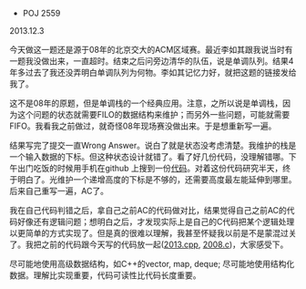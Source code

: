 * POJ 2559

2013.12.3

今天做这一题还是源于08年的北京交大的ACM区域赛。最近李如其跟我说当时有一题我没做出来，一直超时。结束之后问旁边清华的队伍，说是单调队列。结果4年多过去了我还没弄明白单调队列为何物。李如其记忆力好，就把这题的链接发给我了。

这不是08年的原题，但是单调栈的一个经典应用。注意，之所以说是单调栈，因为这个问题的状态就需要FILO的数据结构来维护；而另外一些问题，可能就需要FIFO。我看我之前做过，就奇怪08年现场赛没做出来。于是想重新写一遍。

结果写完了提交一直Wrong Answer。说白了就是状态没考虑清楚。我维护的栈是一个输入数据的下标。但这种状态设计就错了。看了好几份代码，没理解错哪。下午出门吃饭的时候用手机在github 上搜到一份[代码](https://gist.github.com/weidagang/5566372)。对着这份代码研究半天，终于明白了。光维护一个递增高度的下标是不够的，还需要高度最左能延伸到哪里。后来自己重写一遍，AC了。

我在自己代码判错之后，拿自己之前AC的代码做对比，结果觉得自己之前AC的代码好像还有逻辑问题；想明白之后，才发现实际上是自己的C代码把某个逻辑处理以更简单的方式实现了。但是真的很难以理解，我甚至怀疑我以前是不是蒙混过关了。我把之前的代码跟今天写的代码放一起([2013.cpp](https://github.com/liruqi/topcoder/blob/master/POJ/2559/2013.cpp), [2008.c](https://github.com/liruqi/topcoder/blob/master/POJ/2559/2008.c))，大家感受下。

尽可能地使用高级数据结构，如C++的vector, map, deque; 尽可能地使用结构化数据。理解比实现重要，代码可读性比代码长度重要。
